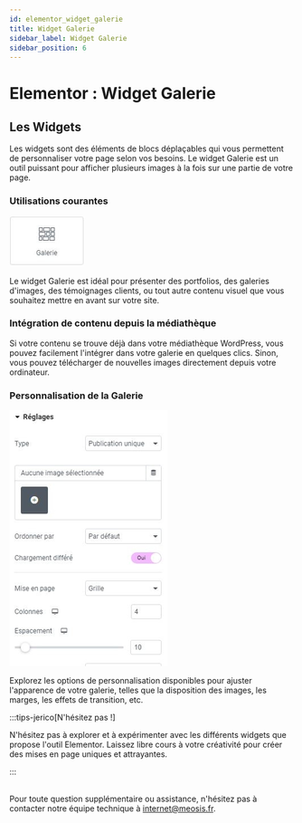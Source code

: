 ```yaml
---
id: elementor_widget_galerie
title: Widget Galerie
sidebar_label: Widget Galerie
sidebar_position: 6
---
```


# Elementor : Widget Galerie

## Les Widgets

Les widgets sont des éléments de blocs déplaçables qui vous permettent de personnaliser votre page selon vos besoins. Le widget Galerie est un outil puissant pour afficher plusieurs images à la fois sur une partie de votre page.

### Utilisations courantes

![Galerie](./img/46.jpg)

Le widget Galerie est idéal pour présenter des portfolios, des galeries d'images, des témoignages clients, ou tout autre contenu visuel que vous souhaitez mettre en avant sur votre site.

### Intégration de contenu depuis la médiathèque

Si votre contenu se trouve déjà dans votre médiathèque WordPress, vous pouvez facilement l'intégrer dans votre galerie en quelques clics. Sinon, vous pouvez télécharger de nouvelles images directement depuis votre ordinateur.

### Personnalisation de la Galerie

![Galerie](./img/45.jpg)

Explorez les options de personnalisation disponibles pour ajuster l'apparence de votre galerie, telles que la disposition des images, les marges, les effets de transition, etc.

:::tips-jerico[N'hésitez pas !]

N'hésitez pas à explorer et à expérimenter avec les différents widgets que propose l'outil Elementor. Laissez libre cours à votre créativité pour créer des mises en page uniques et attrayantes. 

:::

\
Pour toute question supplémentaire ou assistance, n'hésitez pas à contacter notre équipe technique à internet@meosis.fr.

